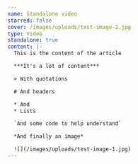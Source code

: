 ```yaml
---
name: Standalone video
starred: false
cover: /images/uploads/test-image-2.jpg
type: Video
standalone: true
content: |-
  This is the content of the article

  ***It's a lot of content***

  > With quotations

  # And headers

  * And
  * Lists

  `And some code to help understand`

  *And finally an image*

  ![](/images/uploads/test-image-1.jpg)
---
```

